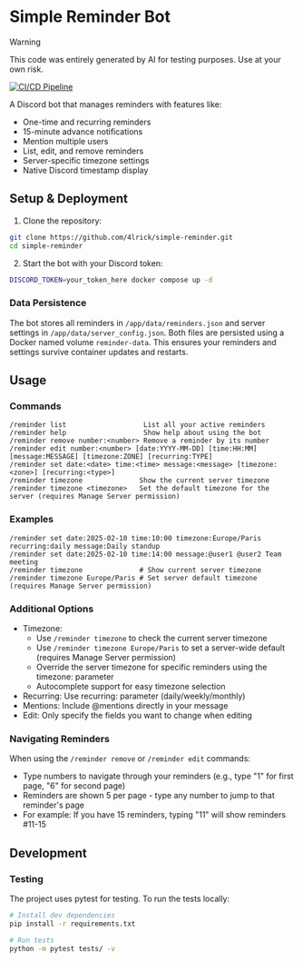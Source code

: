 # Simple Reminder Bot

> [!WARNING]
> This code was entirely generated by AI for testing purposes. Use at your own risk.

[![CI/CD Pipeline](https://github.com/4lrick/simple-reminder/actions/workflows/docker-publish.yml/badge.svg)](https://github.com/4lrick/simple-reminder/actions/workflows/docker-publish.yml)

A Discord bot that manages reminders with features like:
- One-time and recurring reminders
- 15-minute advance notifications
- Mention multiple users
- List, edit, and remove reminders
- Server-specific timezone settings
- Native Discord timestamp display

## Setup & Deployment

1. Clone the repository:
```bash
git clone https://github.com/4lrick/simple-reminder.git
cd simple-reminder
```

2. Start the bot with your Discord token:
```bash
DISCORD_TOKEN=your_token_here docker compose up -d
```

### Data Persistence

The bot stores all reminders in `/app/data/reminders.json` and server settings in `/app/data/server_config.json`. Both files are persisted using a Docker named volume `reminder-data`. This ensures your reminders and settings survive container updates and restarts.

## Usage

### Commands

```
/reminder list                   List all your active reminders
/reminder help                   Show help about using the bot
/reminder remove number:<number> Remove a reminder by its number
/reminder edit number:<number> [date:YYYY-MM-DD] [time:HH:MM] [message:MESSAGE] [timezone:ZONE] [recurring:TYPE]
/reminder set date:<date> time:<time> message:<message> [timezone:<zone>] [recurring:<type>]
/reminder timezone              Show the current server timezone
/reminder timezone <timezone>   Set the default timezone for the server (requires Manage Server permission)
```

### Examples

```
/reminder set date:2025-02-10 time:10:00 timezone:Europe/Paris recurring:daily message:Daily standup
/reminder set date:2025-02-10 time:14:00 message:@user1 @user2 Team meeting
/reminder timezone              # Show current server timezone
/reminder timezone Europe/Paris # Set server default timezone (requires Manage Server permission)
```

### Additional Options
- Timezone: 
  - Use `/reminder timezone` to check the current server timezone
  - Use `/reminder timezone Europe/Paris` to set a server-wide default (requires Manage Server permission)
  - Override the server timezone for specific reminders using the timezone: parameter
  - Autocomplete support for easy timezone selection
- Recurring: Use recurring: parameter (daily/weekly/monthly)
- Mentions: Include @mentions directly in your message
- Edit: Only specify the fields you want to change when editing

### Navigating Reminders
When using the `/reminder remove` or `/reminder edit` commands:
- Type numbers to navigate through your reminders (e.g., type "1" for first page, "6" for second page)
- Reminders are shown 5 per page - type any number to jump to that reminder's page
- For example: If you have 15 reminders, typing "11" will show reminders #11-15

## Development

### Testing

The project uses pytest for testing. To run the tests locally:

```bash
# Install dev dependencies
pip install -r requirements.txt

# Run tests
python -m pytest tests/ -v
```
